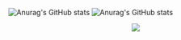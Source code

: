![Anurag's GitHub stats](https://github-readme-stats.vercel.app/api?username=JellyPies&count_private=true&show_icons=true&theme=synthwave)
![Anurag's GitHub stats](https://github-readme-stats.vercel.app/api?username=Migitino&count_private=true&show_icons=true&theme=synthwave)
<p align="center">
  <a href="https://skillicons.dev">
    <img src="https://skillicons.dev/icons?i=js,html,css,angular,lua,cs,blender,docker,express,nodejs,php,sass,ts,mysql" />
  </a>
</p>
